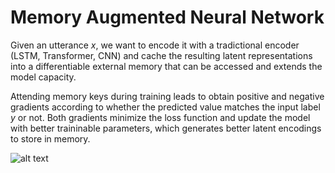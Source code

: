 # Memory Augmented Neural Network

Given an utterance *x*, we want to encode it with a tradictional encoder (LSTM, Transformer, CNN) and cache the resulting latent representations into a differentiable external memory that can be accessed and extends the model capacity.

Attending memory keys during training leads to obtain positive and negative gradients according to whether the predicted value matches the input label *y* or not. Both gradients minimize the loss function and update the model with better traininable parameters, which generates better latent encodings to store in memory. 

![alt text](https://github.com/omar-florez/neural-augmented-neural-network/blob/master/figures/MANN.png)
